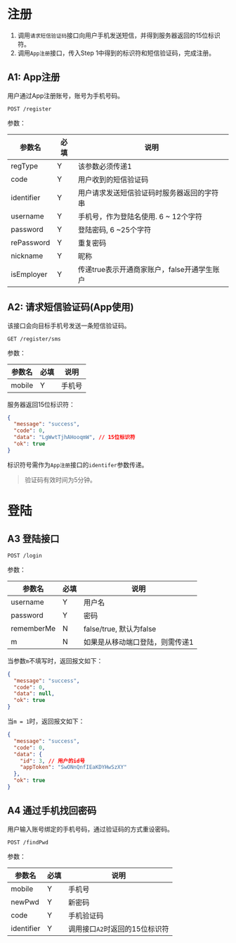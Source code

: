 # 注册

1. 调用`请求短信验证码`接口向用户手机发送短信，并得到服务器返回的15位标识符。
2. 调用`App注册`接口，传入Step 1中得到的标识符和短信验证码，完成注册。



## A1: App注册

用户通过App注册账号，账号为手机号码。 

``` 
POST /register
```

参数：

| 参数名        | 必填   | 说明                         | 
| ---------- | ---- | -------------------------- | 
| regType    | Y    | 该参数必须传递1                   | 
| code       | Y    | 用户收到的短信验证码                 | 
| identifier | Y    | 用户请求发送短信验证码时服务器返回的字符串      | 
| username   | Y    | 手机号，作为登陆名使用. 6 ~ 12个字符     | 
| password   | Y    | 登陆密码, 6 ~25个字符             | 
| rePassword | Y    | 重复密码                       | 
| nickname   | Y    | 昵称                         | 
| isEmployer | Y    | 传递true表示开通商家账户，false开通学生账户 | 

## A2: 请求短信验证码(App使用)

该接口会向目标手机号发送一条短信验证码。

``` 
GET /register/sms
```

参数：

| 参数名    | 必填   | 说明   | 
| ------ | ---- | ---- | 
| mobile | Y    | 手机号  | 

服务器返回15位标识符：

``` json
{
  "message": "success",
  "code": 0,
  "data": "LgWwtTjhAHooqmW", // 15位标识符
  "ok": true
}
```

标识符号需作为`App注册`接口的`identifer`参数传递。

>  验证码有效时间为5分钟。



# 登陆

## A3 登陆接口

``` 
POST /login
```

参数：

| 参数名        | 必填   | 说明                   | 
| ---------- | ---- | -------------------- | 
| username   | Y    | 用户名                  | 
| password   | Y    | 密码                   | 
| rememberMe | N    | false/true, 默认为false | 
| m          | N    | 如果是从移动端口登陆，则需传递1     | 

当参数`m`不填写时，返回报文如下：

``` json
{
  "message": "success",
  "code": 0,
  "data": null,
  "ok": true
}
```

当`m = 1`时，返回报文如下：

``` json
{
  "message": "success",
  "code": 0,
  "data": {
    "id": 3, // 用户的id号
    "appToken": "SwONnQnfIEaKDYHwSzXY"
  },
  "ok": true
}
```



## A4 通过手机找回密码

用户输入账号绑定的手机号码，通过验证码的方式重设密码。

``` 
POST /findPwd
```

参数：

| 参数名        | 必填   | 说明                 | 
| ---------- | ---- | ------------------ | 
| mobile     | Y    | 手机号                | 
| newPwd     | Y    | 新密码                | 
| code       | Y    | 手机验证码              | 
| identifier | Y    | 调用接口`A2`时返回的15位标识符 | 